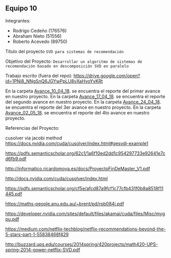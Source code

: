## Equipo 10

Integrantes:

* Rodrigo Cedeño (176576)
* Abraham Nieto (51556)
* Roberto Acevedo (89750)

Título del proyecto `SVD para sistemas de recomendación`

Objetivo del Proyecto: `Desarrollar un algoritmo de sistemas de recomendación basado en descomposición SVD en paralelo` 


Trabajo escrito (fuera del repo): <https://drive.google.com/open?id=1PNi8_NNgSnQ6JGYwPpLU8vXaHvoYvKRt>


En la carpeta [Avance_10_04_18](Avance_10_04_18). se encuentra el reporte del primer avance en nuestro proyecto.
En la carpeta [Avance_17_04_18](Avance_17_04_18). se encuentra el reporte del segundo avance en nuestro proyecto. 
En la carpeta [Avance_24_04_18](Avance_24_04_18). se encuentra el reporte del 3er avance en nuestro proyecto.
En la carpeta [Avance_02_05_18](Avance_24_04_18). se encuentra el reporte del 4to avance en nuestro proyecto.

Referencias del Proyecto:

cusolver via jacobi method <https://docs.nvidia.com/cuda/cusolver/index.html#gesvdj-example1>

<https://pdfs.semanticscholar.org/62c1/1a6f10ed2dd1c954297733e92641e7cd6fb9.pdf>

<http://informatico.ricardomoya.es/docs/ProyectoFinDeMaster_V1.pdf> 

<http://docs.nvidia.com/cuda/cusolver/index.html> 

<https://pdfs.semanticscholar.org/cf5e/afcd87a9fcf1c77cfb431f0b8a8518f11445.pdf>

<https://maths-people.anu.edu.au/~brent/pd/rpb084i.pdf>

<https://developer.nvidia.com/sites/default/files/akamai/cuda/files/Misc/mygpu.pdf>

<https://medium.com/netflix-techblog/netflix-recommendations-beyond-the-5-stars-part-1-55838468f429> 

<http://buzzard.ups.edu/courses/2014spring/420projects/math420-UPS-spring-2014-gower-netflix-SVD.pdf>

